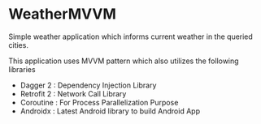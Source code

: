 # WeatherMVVM

Simple weather application which informs current weather in the queried cities.

This application uses MVVM pattern which also utilizes the following libraries
- Dagger 2 : Dependency Injection Library
- Retrofit 2 : Network Call Library
- Coroutine : For Process Parallelization Purpose
- Androidx : Latest Android library to build Android App
